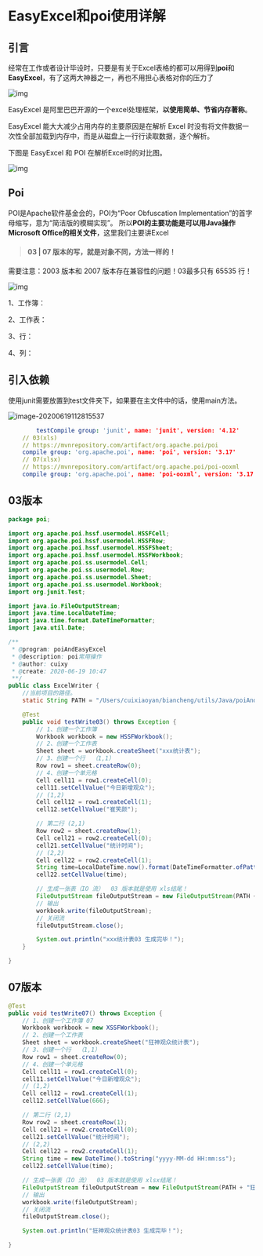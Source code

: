 

# EasyExcel和poi使用详解

## 引言

经常在工作或者设计毕设时，只要是有关于Excel表格的都可以用得到**poi**和**EasyExcel**，有了这两大神器之一，再也不用担心表格对你的压力了

![img](https://gitee.com/cuixiaoyan/uPic/raw/master/uPic/1905053-20200514150617200-850831803.png)

EasyExcel 是阿里巴巴开源的一个excel处理框架，**以使用简单、节省内存著称**。

EasyExcel 能大大减少占用内存的主要原因是在解析 Excel 时没有将文件数据一次性全部加载到内存中，而是从磁盘上一行行读取数据，逐个解析。

下图是 EasyExcel 和 POI 在解析Excel时的对比图。

![img](https://gitee.com/cuixiaoyan/uPic/raw/master/uPic/1905053-20200514150645200-356748885.png)

## Poi

POI是Apache软件基金会的，POI为“Poor Obfuscation Implementation”的首字母缩写，意为“简洁版的模糊实现”。
所以**POI的主要功能是可以用Java操作Microsoft Office的相关文件**，这里我们主要讲Excel

> #### 03 | 07 版本的写，就是对象不同，方法一样的！

需要注意：2003 版本和 2007 版本存在兼容性的问题！03最多只有 65535 行！

![img](https://gitee.com/cuixiaoyan/uPic/raw/master/uPic/1905053-20200514150700212-1739358610.png)

1、工作簿：

2、工作表：

3、行：

4、列：

## 引入依赖

使用junit需要放置到test文件夹下，如果要在主文件中的话，使用main方法。

![image-20200619112815537](https://gitee.com/cuixiaoyan/uPic/raw/master/uPic/image-20200619112815537.png)

```yml
 		testCompile group: 'junit', name: 'junit', version: '4.12'
    // 03(xls)
    // https://mvnrepository.com/artifact/org.apache.poi/poi
    compile group: 'org.apache.poi', name: 'poi', version: '3.17'
    // 07(xlsx)
    // https://mvnrepository.com/artifact/org.apache.poi/poi-ooxml
    compile group: 'org.apache.poi', name: 'poi-ooxml', version: '3.17'
```

## 03版本

```java
package poi;

import org.apache.poi.hssf.usermodel.HSSFCell;
import org.apache.poi.hssf.usermodel.HSSFRow;
import org.apache.poi.hssf.usermodel.HSSFSheet;
import org.apache.poi.hssf.usermodel.HSSFWorkbook;
import org.apache.poi.ss.usermodel.Cell;
import org.apache.poi.ss.usermodel.Row;
import org.apache.poi.ss.usermodel.Sheet;
import org.apache.poi.ss.usermodel.Workbook;
import org.junit.Test;

import java.io.FileOutputStream;
import java.time.LocalDateTime;
import java.time.format.DateTimeFormatter;
import java.util.Date;

/**
 * @program: poiAndEasyExcel
 * @description: poi常用操作
 * @author: cuixy
 * @create: 2020-06-19 10:47
 **/
public class ExcelWriter {
    //当前项目的路径。
    static String PATH = "/Users/cuixiaoyan/biancheng/utils/Java/poiAndEasyExcel/";

    @Test
    public void testWrite03() throws Exception {
        // 1、创建一个工作簿
        Workbook workbook = new HSSFWorkbook();
        // 2、创建一个工作表
        Sheet sheet = workbook.createSheet("xxx统计表");
        // 3、创建一个行  （1,1）
        Row row1 = sheet.createRow(0);
        // 4、创建一个单元格
        Cell cell11 = row1.createCell(0);
        cell11.setCellValue("今日新增观众");
        // (1,2)
        Cell cell12 = row1.createCell(1);
        cell12.setCellValue("崔笑颜");

        // 第二行 (2,1)
        Row row2 = sheet.createRow(1);
        Cell cell21 = row2.createCell(0);
        cell21.setCellValue("统计时间");
        // (2,2)
        Cell cell22 = row2.createCell(1);
        String time=LocalDateTime.now().format(DateTimeFormatter.ofPattern("yyyy-MM-dd HH:mm:ss"));
        cell22.setCellValue(time);

        // 生成一张表（IO 流）  03 版本就是使用 xls结尾！
        FileOutputStream fileOutputStream = new FileOutputStream(PATH + "xxx统计表03.xls");
        // 输出
        workbook.write(fileOutputStream);
        // 关闭流
        fileOutputStream.close();

        System.out.println("xxx统计表03 生成完毕！");
    }

}
```

## 07版本



```java
@Test
public void testWrite07() throws Exception {
    // 1、创建一个工作簿 07
    Workbook workbook = new XSSFWorkbook();
    // 2、创建一个工作表
    Sheet sheet = workbook.createSheet("狂神观众统计表");
    // 3、创建一个行  （1,1）
    Row row1 = sheet.createRow(0);
    // 4、创建一个单元格
    Cell cell11 = row1.createCell(0);
    cell11.setCellValue("今日新增观众");
    // (1,2)
    Cell cell12 = row1.createCell(1);
    cell12.setCellValue(666);

    // 第二行 (2,1)
    Row row2 = sheet.createRow(1);
    Cell cell21 = row2.createCell(0);
    cell21.setCellValue("统计时间");
    // (2,2)
    Cell cell22 = row2.createCell(1);
    String time = new DateTime().toString("yyyy-MM-dd HH:mm:ss");
    cell22.setCellValue(time);

    // 生成一张表（IO 流）  03 版本就是使用 xlsx结尾！
    FileOutputStream fileOutputStream = new FileOutputStream(PATH + "狂神观众统计表07.xlsx");
    // 输出
    workbook.write(fileOutputStream);
    // 关闭流
    fileOutputStream.close();

    System.out.println("狂神观众统计表03 生成完毕！");

}
```

